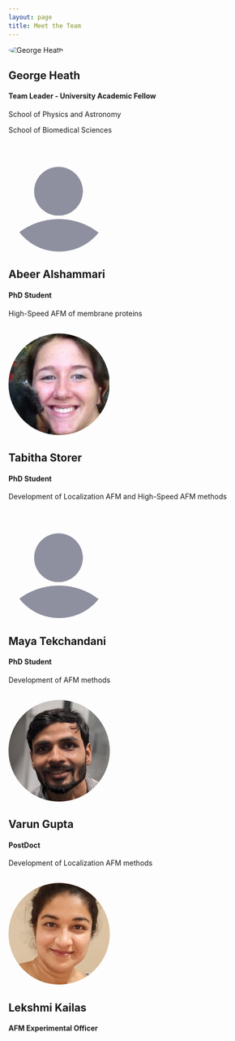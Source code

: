 ```yaml
---
layout: page
title: Meet the Team
---
```

<html>
<head>
  <style>
    /* Add some styling to make the layout look nice */
   
  p {
    margin: 0;
    line-height: 1.5;
  }
    
    .image-container {
      display: flex;
      align-items: center;
    }
    .image-container img {
      width: 200px;
      height: 200px;
      margin-right: 20px;
      border-radius: 50%; /* Add this to make the images circular */
      object-fit: cover; /* Add this to crop the images to fit the circular shape */
    }
  </style>
</head>
<body>
  <div class="image-container">
    <img src="/assets/img/george.jpg" alt="George Heath">
     <div>
    <h2>George Heath</h2>
    <h4>Team Leader - University Academic Fellow </h4>   
  <p> School of Physics and Astronomy   </p>
   <p> School of Biomedical Sciences</p>
     </div>
  </div>

 <br>
  
  <div class="image-container">
    <img src="/assets/img/BlankProfile.jpg" alt="Image 2">
     <div>
<h2>Abeer Alshammari</h2>
    <h4>PhD Student</h4>
        <p>High-Speed AFM of membrane proteins</p>
     </div>
  </div>
  
<br>

  <div class="image-container">
    <img src="/assets/img/tabby.jpg" alt="Tabby">
     <div>
<h2>Tabitha Storer</h2>
    <h4>PhD Student</h4>
        <p> Development of Localization AFM and High-Speed AFM methods</p>
     </div>
  </div>
  
  <br>
    <div class="image-container">
    <img src="/assets/img/BlankProfile.jpg" alt="Maya">
     <div>
<h2>Maya Tekchandani</h2>
    <h4>PhD Student</h4>
        <p> Development of AFM methods</p>
     </div>
  </div>

  <br>
  <div class="image-container">
    <img src="/assets/img/Varun.jpeg" alt="Varun Gupta">
     <div>
<h2>Varun Gupta</h2>
    <h4>PostDoct</h4>
        <p> Development of Localization AFM methods</p>
     </div>
  </div>

  <br>
 <div class="image-container">
    <img src="/assets/img/Lekshmi.jpg" alt="Image 2">
     <div>
<h2>Lekshmi Kailas</h2>
    <h4>AFM Experimental Officer</h4>
        <p>  </p>
     </div>
  </div>


</body>
</html>
